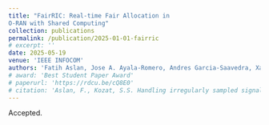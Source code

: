```yaml
---
title: "FairRIC: Real-time Fair Allocation in
O-RAN with Shared Computing"
collection: publications
permalink: /publication/2025-01-01-fairric
# excerpt: ''
date: 2025-05-19
venue: 'IEEE INFOCOM'
authors: 'Fatih Aslan, Jose A. Ayala-Romero, Andres Garcia-Saavedra, Xavier Costa-Perez, and George Iosifidis'
# award: 'Best Student Paper Award'
# paperurl: 'https://rdcu.be/cQ8E0'
# citation: 'Aslan, F., Kozat, S.S. Handling irregularly sampled signals with gated temporal convolutional networks. SIViP (2022). https://doi.org/10.1007/s11760-022-02292-2'
---
```


Accepted.

<!-- ### Abstract
> O-RAN systems and their deployment in virtualized general-purpose computing platforms (O-Cloud) constitute a paradigm shift expected to bring unprecedented performance gains. However, these architectures raise new implementation challenges and threaten to worsen the already-high energy consumption of mobile networks. This paper presents first a series of experiments which assess the O-Cloud's energy costs and their dependency on the servers' hardware, capacity and data traffic properties which, typically, change over time. Next, it proposes a compute policy for assigning the base station data loads to O-Cloud servers in an energy-efficient fashion; and a radio policy that determines at near-real-time the minimum transmission block size for each user so as to avoid unnecessary energy costs. The policies balance energy savings with performance, and ensure that both of them are dispersed fairly across the servers and users, respectively. To cater for the unknown and time-varying parameters affecting the policies, we develop a novel online learning framework with fairness guarantees that apply to the entire operation horizon of the system (long-term fairness). The policies are evaluated using trace-driven simulations and are fully implemented in an O-RAN compatible system where we measure the energy costs and throughput in realistic scenarios.

Recommended citation: *Fatih Aslan, George Iosifidis, Jose A. Ayala-Romero, Andres Garcia-Saavedra, and Xavier Costa-Perez. 2024. Fair Resource Allocation in Virtualized O-RAN Platforms. Proc. ACM Meas. Anal. Comput. Syst. 8, 1, Article 17 (March 2024), 34 pages. https://doi.org/10.1145/3639043* -->